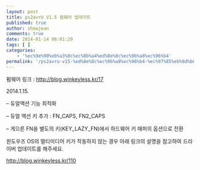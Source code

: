```yaml
---
layout: post
title: ps2avrU V1.5 펌웨어 업데이트
published: true
author: showjean
comments: true
date: 2014-01-14 06:01:29
tags: [ ]
categories:
    - '%ec%9e%90%eb%a3%8c%ec%8b%a4%ed%8e%8c%ec%9b%a8%ec%96%b4'
permalink: '/ps2avru-v15-%ed%8e%8c%ec%9b%a8%ec%96%b4-%ec%97%85%eb%8d%b0%ec%9d%b4%ed%8a%b8-11'
---
```

펌웨어 링크 : http://blog.winkeyless.kr/17





2014.1.15.



&#8211; 듀얼액션 기능 최적화

&#8211; 듀얼 액션 키 추가 : FN\_CAPS, FN2\_CAPS

&#8211; 게으른 FN을 별도의 키(KEY\_LAZY\_FN)에서 하드웨어&nbsp;키 매퍼의 옵션으로 전환









윈도우즈 OS의 멀티미디어 키가 작동하지 않는 경우 아래 링크의 설명을 참고하여 드라이버 업데이트를 해주세요.



http://blog.winkeyless.kr/110